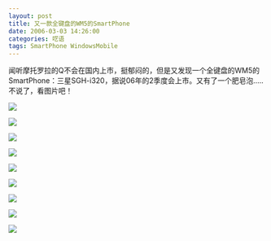 ```yaml
---
layout: post
title: 又一款全键盘的WM5的SmartPhone
date: 2006-03-03 14:26:00
categories: 呓语
tags: SmartPhone WindowsMobile
---
```


闻听摩托罗拉的Q不会在国内上市，挺郁闷的，但是又发现一个全键盘的WM5的SmartPhone：三星SGH-i320，据说06年的2季度会上市。又有了一个肥皂泡.....不说了，看图片吧！

![](/images/2010/08/000141999.jpg)

![](/images/2010/08/000142000.jpg)

![](/images/2010/08/000142001.jpg)

![](/images/2010/08/000142002.jpg)

![](/images/2010/08/000142003.jpg)

![](/images/2010/08/000142004.jpg)

![](/images/2010/08/000142005.jpg)

![](/images/2010/08/000142006.jpg)

![](/images/2010/08/000142007.jpg)
